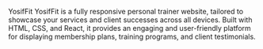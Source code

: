 YosifFit
YosifFit is a fully responsive personal trainer website, tailored to showcase your services and client successes across all devices. Built with HTML, CSS, and React, it provides an engaging and user-friendly platform for displaying membership plans, training programs, and client testimonials.
